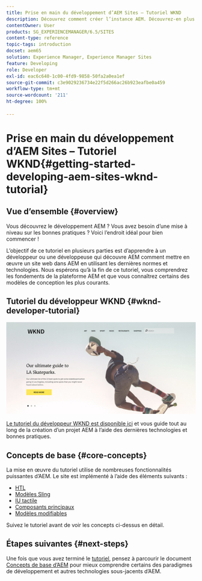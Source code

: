 ```yaml
---
title: Prise en main du développement d’AEM Sites – Tutoriel WKND
description: Découvrez comment créer l’instance AEM. Découvrez-en plus sur la plateforme et les composants et trouvez des informations sur les outils de développement et la personnalisation.
contentOwner: User
products: SG_EXPERIENCEMANAGER/6.5/SITES
content-type: reference
topic-tags: introduction
docset: aem65
solution: Experience Manager, Experience Manager Sites
feature: Developing
role: Developer
exl-id: eac6c640-1c00-4fd9-9858-50fa2a0ea1ef
source-git-commit: c3e9029236734e22f5d266ac26b923eafbe0a459
workflow-type: tm+mt
source-wordcount: '211'
ht-degree: 100%

---
```


# Prise en main du développement d’AEM Sites – Tutoriel WKND{#getting-started-developing-aem-sites-wknd-tutorial}

## Vue d’ensemble {#overview}

Vous découvrez le développement AEM ? Vous avez besoin d’une mise à niveau sur les bonnes pratiques ? Voici l’endroit idéal pour bien commencer !

L’objectif de ce tutoriel en plusieurs parties est d’apprendre à un développeur ou une développeuse qui découvre AEM comment mettre en œuvre un site web dans AEM en utilisant les dernières normes et technologies. Nous espérons qu’à la fin de ce tutoriel, vous comprendrez les fondements de la plateforme AEM et que vous connaîtrez certains des modèles de conception les plus courants.

## Tutoriel du développeur WKND {#wknd-developer-tutorial}

![WKND](assets/screen_shot_2018-11-23at152453.png)

[Le tutoriel du développeur WKND est disponible ici](https://experienceleague.adobe.com/docs/experience-manager-learn/getting-started-wknd-tutorial-develop/overview.html?lang=fr) et vous guide tout au long de la création d’un projet AEM à l’aide des dernières technologies et bonnes pratiques.

## Concepts de base {#core-concepts}

La mise en œuvre du tutoriel utilise de nombreuses fonctionnalités puissantes d’AEM. Le site est implémenté à l’aide des éléments suivants :

* [HTL](https://experienceleague.adobe.com/docs/experience-manager-htl/using/overview.html?lang=fr)
* [Modèles Sling](https://sling.apache.org/documentation/bundles/models.html)
* [IU tactile](/help/sites-developing/touch-ui-concepts.md)
* [Composants principaux](https://experienceleague.adobe.com/docs/experience-manager-core-components/using/introduction.html?lang=fr)
* [Modèles modifiables](/help/sites-developing/page-templates-editable.md)

Suivez le tutoriel avant de voir les concepts ci-dessus en détail.

## Étapes suivantes {#next-steps}

Une fois que vous avez terminé le [tutoriel](https://experienceleague.adobe.com/docs/experience-manager-learn/getting-started-wknd-tutorial-develop/overview.html?lang=fr), pensez à parcourir le document [Concepts de base d’AEM](/help/sites-developing/the-basics.md) pour mieux comprendre certains des paradigmes de développement et autres technologies sous-jacents d’AEM.
